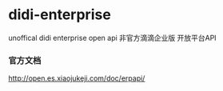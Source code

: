 # didi-enterprise
unoffical didi enterprise open api 非官方滴滴企业版 开放平台API

### 官方文档
http://open.es.xiaojukeji.com/doc/erpapi/

